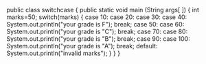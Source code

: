 public class switchcase
{
public static void main (String args[ ])
{
int marks=50;
switch(marks)
{
case 10:
case 20:
case 30:
case 40:
        System.out.println("your grade is F");
        break;
case 50:
case 60:
       System.out.println("your grade is "C");
       break;
case 70:
case 80:
       System.out.println("your grade is "B");
       break;
case 90:
case 100:
        System.out.println("your grade is "A");
        break;
default:
      System.out.println("invalid marks");
      }
      }
      }

       
